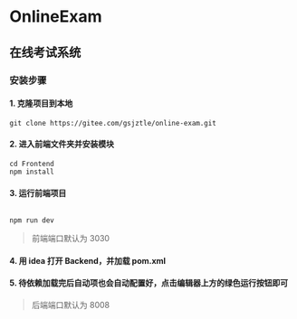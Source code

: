 # OnlineExam

## 在线考试系统

### 安装步骤


#### 1. 克隆项目到本地

```git
git clone https://gitee.com/gsjztle/online-exam.git

```



#### 2. 进入前端文件夹并安装模块

```git
cd Frontend
npm install 
```


#### 3. 运行前端项目 

```git

npm run dev
```

> 前端端口默认为 3030



#### 4. 用 idea 打开 Backend，并加载 pom.xml


#### 5. 待依赖加载完后自动项也会自动配置好，点击编辑器上方的绿色运行按钮即可

> 后端端口默认为 8008